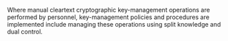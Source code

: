Where manual cleartext cryptographic key-management operations are performed by personnel, key-management policies and procedures are implemented include managing these operations using split knowledge and dual control.